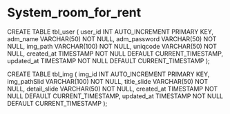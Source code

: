# System_room_for_rent


CREATE TABLE tbl_user (
    user_id INT AUTO_INCREMENT PRIMARY KEY,
    adm_name VARCHAR(50) NOT NULL,
    adm_password VARCHAR(50) NOT NULL,
    img_path VARCHAR(100) NOT NULL,
    uniqcode VARCHAR(50) NOT NULL,
    created_at TIMESTAMP NOT NULL DEFAULT CURRENT_TIMESTAMP,
    updated_at TIMESTAMP NOT NULL DEFAULT CURRENT_TIMESTAMP
);


CREATE TABLE tbl_img (
    img_id INT AUTO_INCREMENT PRIMARY KEY,
    img_pathSlid VARCHAR(100) NOT NULL,
    title_slide VARCHAR(50) NOT NULL,
    detail_slide VARCHAR(50) NOT NULL,
    created_at TIMESTAMP NOT NULL DEFAULT CURRENT_TIMESTAMP,
    updated_at TIMESTAMP NOT NULL DEFAULT CURRENT_TIMESTAMP
);
